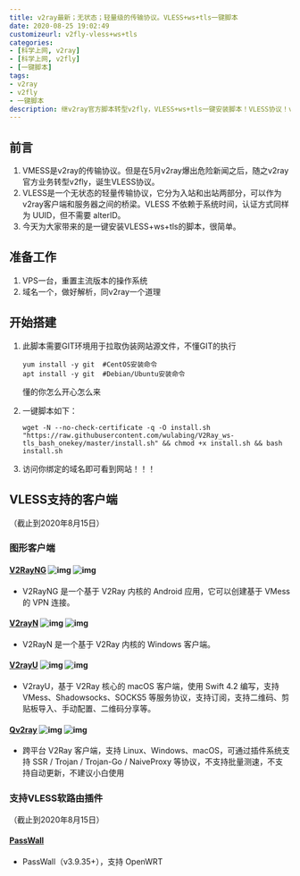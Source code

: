 ```yaml
---
title: v2ray最新；无状态；轻量级的传输协议。VLESS+ws+tls一键脚本
date: 2020-08-25 19:02:49
customizeurl: v2fly-vless+ws+tls
categories:
- [科学上网, v2ray]
- [科学上网, v2fly]
- [一键脚本]
tags:
- v2ray
- v2fly
- 一键脚本
description: 继v2ray官方脚本转型v2fly，VLESS+ws+tls一键安装脚本！VLESS协议！v2ray最新；无状态；轻量级的传输协议。v2Ray客户端和服务器之间的桥梁协议。
---
```


## 前言

1. VMESS是v2ray的传输协议。但是在5月v2ray爆出危险新闻之后，随之v2ray官方业务转型v2fly，诞生VLESS协议。
2. VLESS是一个无状态的轻量传输协议，它分为入站和出站两部分，可以作为 v2ray客户端和服务器之间的桥梁。VLESS 不依赖于系统时间，认证方式同样为 UUID，但不需要 alterID。
3. 今天为大家带来的是一键安装VLESS+ws+tls的脚本，很简单。

## 准备工作

1. VPS一台，重置主流版本的操作系统
2. 域名一个，做好解析，同v2ray一个道理

## 开始搭建

1. 此脚本需要GIT环境用于拉取伪装网站源文件，不懂GIT的执行

   ```
   yum install -y git  #CentOS安装命令
   apt install -y git  #Debian/Ubuntu安装命令
   ```

   懂的你怎么开心怎么来

2. 一键脚本如下：

   ```
   wget -N --no-check-certificate -q -O install.sh "https://raw.githubusercontent.com/wulabing/V2Ray_ws-tls_bash_onekey/master/install.sh" && chmod +x install.sh && bash install.sh
   ```

3. 访问你绑定的域名即可看到网站！！！

## VLESS支持的客户端

（截止到2020年8月15日）

### 图形客户端

#### [V2RayNG](https://www.v2rayssr.com/go?url=https://github.com/2dust/v2rayNG) ![img](https://img.shields.io/github/commit-activity/m/2dust/v2rayNG?color=informational&label=commits&style=social) ![img](https://img.shields.io/github/stars/2dust/v2rayNG?style=social)

- V2RayNG 是一个基于 V2Ray 内核的 Android 应用，它可以创建基于 VMess 的 VPN 连接。

#### [V2rayN](https://www.v2rayssr.com/go?url=https://github.com/2dust/v2rayN) ![img](https://img.shields.io/github/commit-activity/m/2dust/v2rayN?color=informational&label=commits&style=social) ![img](https://img.shields.io/github/stars/2dust/v2rayN?style=social)

- V2RayN 是一个基于 V2Ray 内核的 Windows 客户端。

#### [V2rayU](https://www.v2rayssr.com/go?url=https://github.com/yanue/V2rayU) ![img](https://img.shields.io/github/commit-activity/m/yanue/V2rayU?color=informational&label=commits&style=social) ![img](https://img.shields.io/github/stars/yanue/V2rayU?style=social)

- V2rayU，基于 V2Ray 核心的 macOS 客户端，使用 Swift 4.2 编写，支持 VMess、Shadowsocks、SOCKS5 等服务协议，支持订阅，支持二维码、剪贴板导入、手动配置、二维码分享等。

#### [Qv2ray](https://www.v2rayssr.com/go?url=https://github.com/Qv2ray/Qv2ray) ![img](https://img.shields.io/github/commit-activity/m/Qv2ray/Qv2ray?color=informational&label=commits&style=social) ![img](https://img.shields.io/github/stars/Qv2ray/Qv2ray?style=social)

- 跨平台 V2Ray 客户端，支持 Linux、Windows、macOS，可通过插件系统支持 SSR / Trojan / Trojan-Go / NaiveProxy 等协议，不支持批量测速，不支持自动更新，不建议小白使用

### 支持VLESS软路由插件

（截止到2020年8月15日）

#### [PassWall](https://www.v2rayssr.com/go?url=https://github.com/xiaorouji/openwrt-package)

- PassWall（v3.9.35+），支持 OpenWRT

